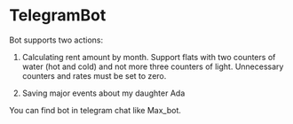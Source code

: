 # TelegramBot

Bot supports two actions:

1) Calculating rent amount by month. Support flats with two counters of water (hot and cold) and not more three counters of light. Unnecessary counters and rates must be set to zero.

2) Saving major events about my daughter Ada

You can find  bot in telegram chat like Max_bot.
